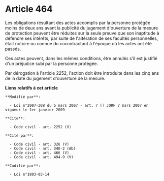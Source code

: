 # Article 464

Les obligations résultant des actes accomplis par la personne protégée moins de deux ans avant la publicité du jugement
d'ouverture de la mesure de protection peuvent être réduites sur la seule preuve que son inaptitude à défendre ses intérêts,
par suite de l'altération de ses facultés personnelles, était notoire ou connue du cocontractant à l'époque où les actes ont
été passés. 

Ces actes peuvent, dans les mêmes conditions, être annulés s'il est justifié d'un préjudice subi par la personne protégée. 

Par dérogation à l'article 2252, l'action doit être introduite dans les cinq ans de la date du jugement d'ouverture de la
mesure.

**Liens relatifs à cet article**

	**Modifié par**:

	  - Loi n°2007-308 du 5 mars 2007 - art. 7 () JORF 7 mars 2007 en vigueur le 1er janvier 2009

	**Cite**:

	  - Code civil - art. 2252 (V)

	**Cité par**:

	  - Code civil - art. 328 (V)
	  - Code civil - art. 340-2 (Ab)
	  - Code civil - art. 466 (V)
	  - Code civil - art. 494-9 (V)

	**Codifié par**:

	  - Loi n°1803-03-14
